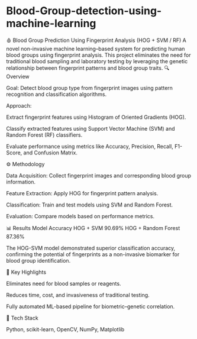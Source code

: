 # Blood-Group-detection-using-machine-learning
🩸 Blood Group Prediction Using Fingerprint Analysis (HOG + SVM / RF)
A novel non-invasive machine learning–based system for predicting human blood groups using fingerprint analysis.
This project eliminates the need for traditional blood sampling and laboratory testing by leveraging the genetic relationship between fingerprint patterns and blood group traits.
🔍 Overview

Goal: Detect blood group type from fingerprint images using pattern recognition and classification algorithms.

Approach:

Extract fingerprint features using Histogram of Oriented Gradients (HOG).

Classify extracted features using Support Vector Machine (SVM) and Random Forest (RF) classifiers.

Evaluate performance using metrics like Accuracy, Precision, Recall, F1-Score, and Confusion Matrix.

⚙️ Methodology

Data Acquisition: Collect fingerprint images and corresponding blood group information.

Feature Extraction: Apply HOG for fingerprint pattern analysis.

Classification: Train and test models using SVM and Random Forest.

Evaluation: Compare models based on performance metrics.

📊 Results
Model	Accuracy
HOG + SVM	90.69%
HOG + Random Forest	87.36%

The HOG-SVM model demonstrated superior classification accuracy, confirming the potential of fingerprints as a non-invasive biomarker for blood group identification.

🧠 Key Highlights

Eliminates need for blood samples or reagents.

Reduces time, cost, and invasiveness of traditional testing.

Fully automated ML-based pipeline for biometric–genetic correlation.

🧰 Tech Stack

Python, scikit-learn, OpenCV, NumPy, Matplotlib
